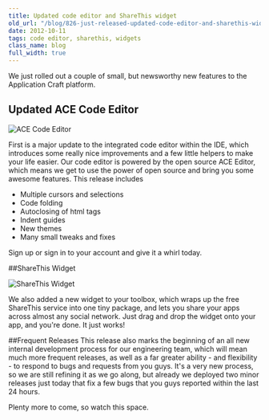 ```yaml
---
title: Updated code editor and ShareThis widget
old_url: "/blog/826-just-released-updated-code-editor-and-sharethis-widget"
date: 2012-10-11
tags: code editor, sharethis, widgets
class_name: blog
full_width: true
---
```


We just rolled out a couple of small, but newsworthy new features to the Application Craft platform.

## Updated ACE Code Editor ##

![ACE Code Editor](/img/blog/ace-editor.png "ACE Code editor in the AC IDE")

First is a major update to the integrated code editor within the IDE, which introduces some really nice improvements and a few little helpers to make your life easier. Our code editor is powered by the open source ACE Editor, which means we get to use the power of open source and bring you some awesome features. This release includes

 - Multiple cursors and selections
 - Code folding
 - Autoclosing of html tags
 - Indent guides
 - New themes
 - Many small tweaks and fixes

Sign up or sign in to your account and give it a whirl today.

##ShareThis Widget

![ShareThis Widget](/img/blog/share-this.png "ShareThis widget in the AC IDE")

We also added a new widget to your toolbox, which wraps up the free ShareThis service into one tiny package, and lets you share your apps across almost any social network. Just drag and drop the widget onto your app, and you're done. It just works!

##Frequent Releases
This release also marks the beginning of an all new internal development process for our engineering team, which will mean much more frequent releases, as well as a far greater ability - and flexibility - to respond to bugs and requests from you guys. It's a very new process, so we are still refining it as we go along, but already we deployed two minor releases just today that fix a few bugs that you guys reported within the last 24 hours.

Plenty more to come, so watch this space.